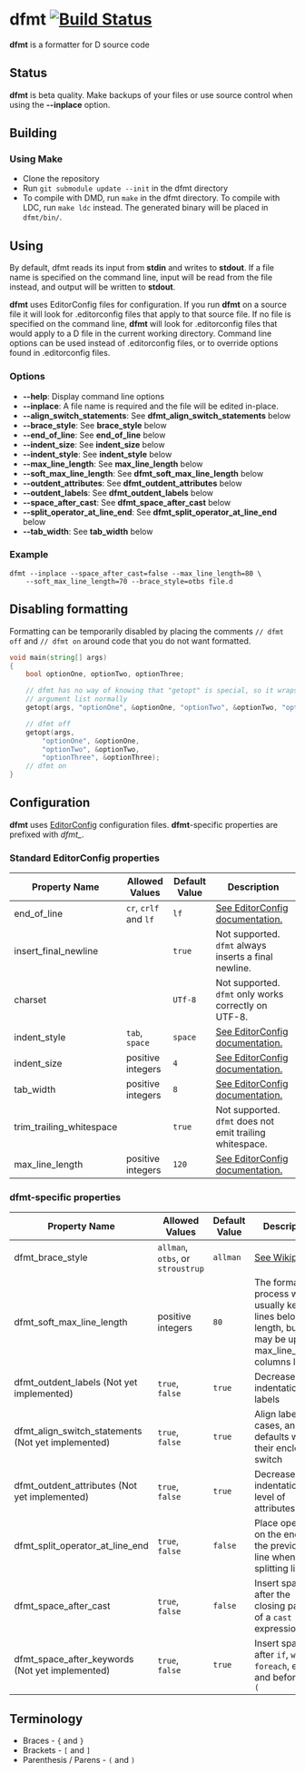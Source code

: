 # dfmt [![Build Status](https://travis-ci.org/Hackerpilot/dfmt.svg)](https://travis-ci.org/Hackerpilot/dfmt)
**dfmt** is a formatter for D source code

## Status
**dfmt** is beta quality. Make backups of your files or use source control
when using the **--inplace** option.

## Building
### Using Make
* Clone the repository
* Run ```git submodule update --init``` in the dfmt directory
* To compile with DMD, run ```make``` in the dfmt directory. To compile with
  LDC, run ```make ldc``` instead. The generated binary will be placed in ```dfmt/bin/```.


## Using
By default, dfmt reads its input from **stdin** and writes to **stdout**.
If a file name is specified on the command line, input will be read from the
file instead, and output will be written to **stdout**.

**dfmt** uses EditorConfig files for configuration. If you run **dfmt** on a
source file it will look for .editorconfig files that apply to that source file.
If no file is specified on the command line, **dfmt** will look for .editorconfig
files that would apply to a D file in the current working directory. Command
line options can be used instead of .editorconfig files, or to override options
found in .editorconfig files.

### Options
* **--help**: Display command line options
* **--inplace**: A file name is required and the file will be edited in-place.
* **--align_switch_statements**: See **dfmt_align_switch_statements** below
* **--brace_style**: See **brace_style** below
* **--end_of_line**: See **end_of_line** below
* **--indent_size**: See **indent_size** below
* **--indent_style**: See **indent_style** below
* **--max_line_length**: See **max_line_length** below
* **--soft_max_line_length**: See **dfmt_soft_max_line_length** below
* **--outdent_attributes**: See **dfmt_outdent_attributes** below
* **--outdent_labels**: See **dfmt_outdent_labels** below
* **--space_after_cast**: See **dfmt_space_after_cast** below
* **--split_operator_at_line_end**: See **dfmt_split_operator_at_line_end** below
* **--tab_width**: See **tab_width** below

### Example
```
dfmt --inplace --space_after_cast=false --max_line_length=80 \
    --soft_max_line_length=70 --brace_style=otbs file.d
```

## Disabling formatting
Formatting can be temporarily disabled by placing the comments ```// dfmt off```
and ```// dfmt on``` around code that you do not want formatted.

```d
void main(string[] args)
{
    bool optionOne, optionTwo, optionThree;

    // dfmt has no way of knowing that "getopt" is special, so it wraps the
    // argument list normally
	getopt(args, "optionOne", &optionOne, "optionTwo", &optionTwo, "optionThree", &optionThree);

	// dfmt off
    getopt(args,
        "optionOne", &optionOne,
        "optionTwo", &optionTwo,
        "optionThree", &optionThree);
    // dfmt on
}
```

## Configuration
**dfmt** uses [EditorConfig](http://editorconfig.org/) configuration files.
**dfmt**-specific properties are prefixed with *dfmt_*.
### Standard EditorConfig properties
Property Name | Allowed Values | Default Value | Description
--------------|----------------|---------------|------------
end_of_line | `cr`, `crlf` and `lf` | `lf` | [See EditorConfig documentation.](https://github.com/editorconfig/editorconfig/wiki/EditorConfig-Properties#end_of_line)
insert_final_newline | | `true` | Not supported. `dfmt` always inserts a final newline.
charset | | `UTf-8` | Not supported. `dfmt` only works correctly on UTF-8.
indent_style | `tab`, `space` | `space` | [See EditorConfig documentation.](https://github.com/editorconfig/editorconfig/wiki/EditorConfig-Properties#indent_style)
indent_size | positive integers | `4` | [See EditorConfig documentation.](https://github.com/editorconfig/editorconfig/wiki/EditorConfig-Properties#indent_size)
tab_width | positive integers | `8` | [See EditorConfig documentation.](https://github.com/editorconfig/editorconfig/wiki/EditorConfig-Properties#tab_width)
trim_trailing_whitespace | | `true` | Not supported. `dfmt` does not emit trailing whitespace.
max_line_length | positive integers | `120` | [See EditorConfig documentation.](https://github.com/editorconfig/editorconfig/wiki/EditorConfig-Properties#max_line_length)
### dfmt-specific properties
Property Name | Allowed Values | Default Value | Description
--------------|----------------|---------------|------------
dfmt_brace_style | `allman`, `otbs`, or `stroustrup` | `allman` | [See Wikipedia](https://en.wikipedia.org/wiki/Brace_style)
dfmt_soft_max_line_length | positive integers | `80` | The formatting process will usually keep lines below this length, but they may be up to max_line_length columns long.
dfmt_outdent_labels (Not yet implemented) | `true`, `false` | `true` | Decrease the indentation of labels
dfmt_align_switch_statements (Not yet implemented) | `true`, `false` | `true` | Align labels, cases, and defaults with their enclosing switch
dfmt_outdent_attributes (Not yet implemented) | `true`, `false` | `true` | Decrease the indentation level of attributes
dfmt_split_operator_at_line_end | `true`, `false` | `false` | Place operators on the end of the previous line when splitting lines
dfmt_space_after_cast | `true`, `false` | `false` | Insert space after the closing paren of a `cast` expression
dfmt_space_after_keywords (Not yet implemented) | `true`, `false` | `true` | Insert space after `if`, `while`, `foreach`, etc, and before the `(`

## Terminology
* Braces - `{` and `}`
* Brackets - `[` and `]`
* Parenthesis / Parens  - `(` and `)`
